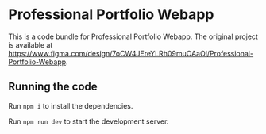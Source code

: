 
  # Professional Portfolio Webapp

  This is a code bundle for Professional Portfolio Webapp. The original project is available at https://www.figma.com/design/7oCW4JEreYLRh09muOAaOl/Professional-Portfolio-Webapp.

  ## Running the code

  Run `npm i` to install the dependencies.

  Run `npm run dev` to start the development server.
  